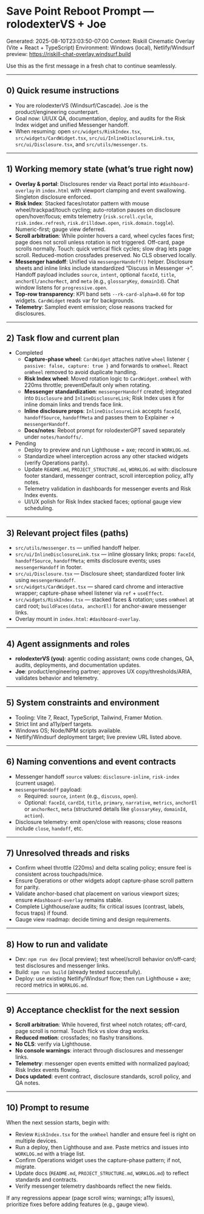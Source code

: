 # Save Point Reboot Prompt — rolodexterVS + Joe

Generated: 2025-08-10T23:03:50-07:00
Context: Riskill Cinematic Overlay (Vite + React + TypeScript)
Environment: Windows (local), Netlify/Windsurf preview: https://riskill-chat-overlay.windsurf.build

Use this as the first message in a fresh chat to continue seamlessly.

---

## 0) Quick resume instructions
- You are rolodexterVS (Windsurf/Cascade). Joe is the product/engineering counterpart.
- Goal now: UI/UX QA, documentation, deploy, and audits for the Risk Index widget and unified Messenger handoff.
- When resuming: open `src/widgets/RiskIndex.tsx`, `src/widgets/CardWidget.tsx`, `src/ui/InlineDisclosureLink.tsx`, `src/ui/Disclosure.tsx`, and `src/utils/messenger.ts`.

---

## 1) Working memory state (what’s true right now)
- __Overlay & portal__: Disclosures render via React portal into `#dashboard-overlay` in `index.html` with viewport clamping and event swallowing. Singleton disclosure enforced.
- __Risk Index__: Stacked faces/rotator pattern with mouse wheel/trackpad/touch cycling; auto-rotation pauses on disclosure open/hover/focus; emits telemetry (`risk.scroll.cycle`, `risk.index.refresh`, `risk.drilldown.open`, `risk.domain.toggle`). Numeric-first; gauge view deferred.
- __Scroll arbitration__: While pointer hovers a card, wheel cycles faces first; page does not scroll unless rotation is not triggered. Off-card, page scrolls normally. Touch: quick vertical flick cycles; slow drag lets page scroll. Reduced-motion crossfades preserved. No CLS observed locally.
- __Messenger handoff__: Unified via `messengerHandoff()` helper. Disclosure sheets and inline links include standardized “Discuss in Messenger →”. Handoff payload includes `source`, `intent`, optional `faceId`, `title`, `anchorEl/anchorRect`, and `meta` (e.g., `glossaryKey`, `domainId`). Chat window listens for `progressive.open`.
- __Top-row transparency__: KPI band sets `--rk-card-alpha=0.60` for top widgets. `CardWidget` reads var for backgrounds.
- __Telemetry__: Sampled event emission; close reasons tracked for disclosures.

---

## 2) Task flow and current plan
- Completed
  - __Capture-phase wheel__: `CardWidget` attaches native `wheel` listener `{ passive: false, capture: true }` and forwards to `onWheel`. React `onWheel` removed to avoid duplicate handling.
  - __Risk Index wheel__: Moved rotation logic to `CardWidget.onWheel` with 220ms throttle; preventDefault only when rotating.
  - __Messenger standardization__: `messengerHandoff` created; integrated into `Disclosure` and `InlineDisclosureLink`; Risk Index uses it for inline domain links and trends face link.
  - __Inline disclosure props__: `InlineDisclosureLink` accepts `faceId`, `handoffSource`, `handoffMeta` and passes them to Explainer → `messengerHandoff`.
  - __Docs/notes__: Reboot prompt for rolodexterGPT saved separately under `notes/handoffs/`.
- Pending
  - Deploy to preview and run Lighthouse + axe; record in `WORKLOG.md`.
  - Standardize wheel interception across any other stacked widgets (verify Operations parity).
  - Update `README.md`, `PROJECT_STRUCTURE.md`, `WORKLOG.md` with: disclosure footer standard, messenger contract, scroll interception policy, a11y notes.
  - Telemetry validation in dashboards for messenger events and Risk Index events.
  - UI/UX polish for Risk Index stacked faces; optional gauge view scheduling.

---

## 3) Relevant project files (paths)
- `src/utils/messenger.ts` — unified handoff helper.
- `src/ui/InlineDisclosureLink.tsx` — inline glossary links; props: `faceId`, `handoffSource`, `handoffMeta`; emits disclosure events; uses `messengerHandoff` in footer.
- `src/ui/Disclosure.tsx` — Disclosure sheet; standardized footer link using `messengerHandoff`.
- `src/widgets/CardWidget.tsx` — shared card chrome and interactive wrapper; capture-phase wheel listener via `ref` + `useEffect`.
- `src/widgets/RiskIndex.tsx` — stacked faces & rotation; uses `onWheel` at card root; `buildFaces(data, anchorEl)` for anchor-aware messenger links.
- Overlay mount in `index.html`: `#dashboard-overlay`.

---

## 4) Agent assignments and roles
- __rolodexterVS (you)__: agentic coding assistant; owns code changes, QA, audits, deployments, and documentation updates.
- __Joe__: product/engineering partner; approves UX copy/thresholds/ARIA, validates behavior and telemetry.

---

## 5) System constraints and environment
- Tooling: Vite 7, React, TypeScript, Tailwind, Framer Motion.
- Strict lint and a11y/perf targets.
- Windows OS; Node/NPM scripts available.
- Netlify/Windsurf deployment target; live preview URL listed above.

---

## 6) Naming conventions and event contracts
- Messenger handoff `source` values: `disclosure-inline`, `risk-index` (current usage).
- `messengerHandoff` payload:
  - Required: `source`, `intent` (e.g., `discuss`, `open`).
  - Optional: `faceId`, `cardId`, `title`, `primary`, `narrative`, `metrics`, `anchorEl` or `anchorRect`, `meta` (structured details like `glossaryKey`, `domainId`, `action`).
- Disclosure telemetry: emit open/close with reasons; close reasons include `close`, `handoff`, etc.

---

## 7) Unresolved threads and risks
- Confirm wheel throttle (220ms) and delta scaling policy; ensure feel is consistent across touchpads/mice.
- Ensure Operations or other widgets adopt capture-phase scroll pattern for parity.
- Validate anchor-based chat placement on various viewport sizes; ensure `#dashboard-overlay` remains stable.
- Complete Lighthouse/axe audits; fix critical issues (contrast, labels, focus traps) if found.
- Gauge view roadmap: decide timing and design requirements.

---

## 8) How to run and validate
- Dev: `npm run dev` (local preview); test wheel/scroll behavior on/off-card; test disclosures and messenger links.
- Build: `npm run build` (already tested successfully).
- Deploy: use existing Netlify/Windsurf flow; then run Lighthouse + axe; record metrics in `WORKLOG.md`.

---

## 9) Acceptance checklist for the next session
- __Scroll arbitration__: While hovered, first wheel notch rotates; off-card, page scroll is normal. Touch flick vs slow drag works.
- __Reduced motion__: crossfades; no flashy transitions.
- __No CLS__: verify via Lighthouse.
- __No console warnings__: interact through disclosures and messenger links.
- __Telemetry__: messenger open events emitted with normalized payload; Risk Index events flowing.
- __Docs updated__: event contract, disclosure standards, scroll policy, and QA notes.

---

## 10) Prompt to resume
When the next session starts, begin with:
- Review `RiskIndex.tsx` for the `onWheel` handler and ensure feel is right on multiple devices.
- Run a deploy, then Lighthouse and axe. Paste metrics and issues into `WORKLOG.md` with a triage list.
- Confirm Operations widget uses the capture-phase pattern; if not, migrate.
- Update docs (`README.md`, `PROJECT_STRUCTURE.md`, `WORKLOG.md`) to reflect standards and contracts.
- Verify messenger telemetry dashboards reflect the new fields.

If any regressions appear (page scroll wins; warnings; a11y issues), prioritize fixes before adding features (e.g., gauge view).
